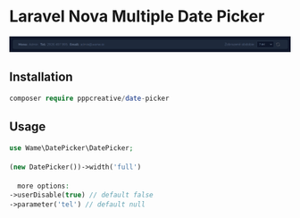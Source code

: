 # Laravel Nova Multiple Date Picker


<img src="preview.png">


## Installation

``` php
composer require pppcreative/date-picker
```

## Usage

``` php
use Wame\DatePicker\DatePicker;

(new DatePicker())->width('full')

  more options:
->userDisable(true) // default false
->parameter('tel') // default null
```


